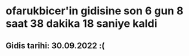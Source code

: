 # ofarukbicer'in gidisine son 6 gun 8 saat 38 dakika 18 saniye kaldi

## Gidis tarihi: 30.09.2022 :(